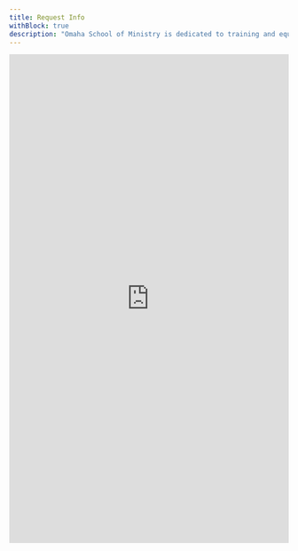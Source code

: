 ```yaml
---
title: Request Info
withBlock: true
description: "Omaha School of Ministry is dedicated to training and equipping individuals for effective ministry in the local church and beyond. Our programs offer a solid biblical foundation, practical ministry skills, and a supportive community to help students grow in their knowledge and understanding of God's Word and His call on their lives. Join us as we strive to make a difference in the world for Christ."
---
```


<iframe src="https://osm.populiweb.com/router/admissions/onlineinquiries/respond/1/63acf1e32985993bf10b17a009cda305?embedded=1" style="width:1px; min-width:100%; height:880px;" frameborder="0"></iframe>
